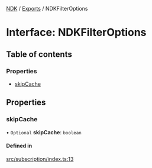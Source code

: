 [NDK](../README.md) / [Exports](../modules.md) / NDKFilterOptions

# Interface: NDKFilterOptions

## Table of contents

### Properties

- [skipCache](NDKFilterOptions.md#skipcache)

## Properties

### skipCache

• `Optional` **skipCache**: `boolean`

#### Defined in

[src/subscription/index.ts:13](https://github.com/nostr-dev-kit/ndk/blob/7898849/src/subscription/index.ts#L13)
